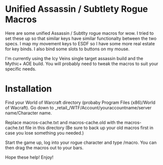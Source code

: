# Unified Assassin / Subtlety Rogue Macros

Here are some unified Assassin / Subtlty rogue macros for wow. I tried to set
these up so that similar keys have similar functionalty between the two
specs. I map my movement keys to ESDF so I have some more real estate for
key binds. I also bind some slots to buttons on my mouse.

I'm currently using the Icy Veins single target assassin build and the
Mythic+ AOE build. You will probably need to tweak the macros to suit
your specific needs.

# Installation

Find your World of Warcraft directory (probaby Program Files (x86)/World of Wacraft). Go down to \_retail\_/WTF/Account/youraccountname/server name/Character name.

Replace macros-cache.txt and macros-cache.old with the macros-cache.txt
file in this directory (Be sure to back up your old macros first in case
you lose something you needed.)

Start the game up, log into your rogue character and type /macro. You can
then drag the macros out to your bars.

Hope these help! Enjoy!
